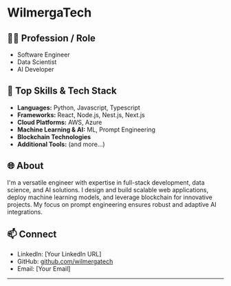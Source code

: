 # WilmergaTech

## 👨‍💻 Profession / Role

- Software Engineer
- Data Scientist
- AI Developer

## 🚀 Top Skills & Tech Stack

- **Languages:** Python, Javascript, Typescript
- **Frameworks:** React, Node.js, Nest.js, Next.js
- **Cloud Platforms:** AWS, Azure
- **Machine Learning & AI:** ML, Prompt Engineering
- **Blockchain Technologies**
- **Additional Tools:** (and more...)

## 🌐 About

I'm a versatile engineer with expertise in full-stack development, data science, and AI solutions. I design and build scalable web applications, deploy machine learning models, and leverage blockchain for innovative projects. My focus on prompt engineering ensures robust and adaptive AI integrations.

## 📫 Connect

- LinkedIn: [Your LinkedIn URL]
- GitHub: [github.com/wilmergatech](https://github.com/wilmergatech)
- Email: [Your Email]

---
